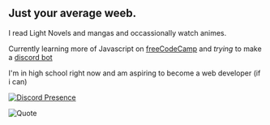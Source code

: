 ##  Just your average weeb. 

I read Light Novels and mangas and occassionally watch animes.

Currently learning more of Javascript on [freeCodeCamp](https://www.freecodecamp.org/learn) and *trying* to make a [discord bot](https://github.com/Yakiyo/Yume-Bot)

I'm in high school right now and am aspiring to become a web developer (if i can)

[![Discord Presence](https://discostatus.vercel.app/@695307292815654963)](https://discord.com/users/695307292815654963)


![Quote](https://github-readme-quotes.herokuapp.com/quote?theme=default&animation=default&layout=samuel&font=Redressed)
<!-- https://github.com/shravan20/github-readme-quotes --> 
